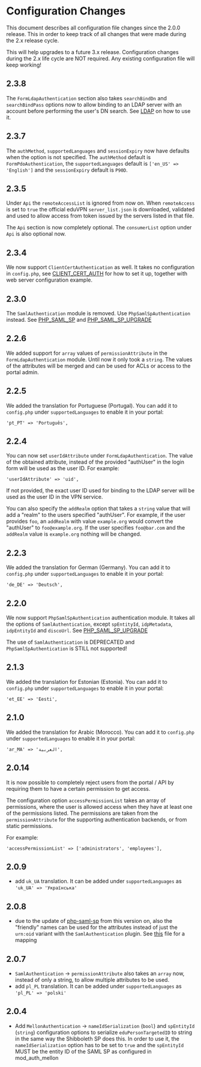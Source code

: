 # Configuration Changes

This document describes all configuration file changes since the 2.0.0 release.
This in order to keep track of all changes that were made during the 2.x 
release cycle. 

This will help upgrades to a future 3.x release. Configuration changes during
the 2.x life cycle are NOT required. Any existing configuration file will keep
working!

## 2.3.8

The `FormLdapAuthentication` section also takes `searchBindDn` and 
`searchBindPass` options now to allow binding to an LDAP server with an 
account before performing the user's DN search. See 
[LDAP](https://github.com/eduvpn/documentation/blob/v2/LDAP.md) on how to use
it.

## 2.3.7

The `authMethod`, `supportedLanguages` and `sessionExpiry` now have defaults 
when the option is not specified. The `authMethod` default is 
`FormPdoAuthentication`, the `supportedLanguages` default is 
`['en_US' => 'English']` and the `sessionExpiry` default is `P90D`.

## 2.3.5

Under `Api` the `remoteAccessList` is ignored from now on. When `remoteAccess` 
is set to `true` the official eduVPN `server_list.json` is downloaded, 
validated and used to allow access from token issued by the servers listed in 
that file.

The `Api` section is now completely optional. The `consumerList` option under
`Api` is also optional now.

## 2.3.4

We now support `ClientCertAuthentication` as well. It takes no configuration in
`config.php`, see 
[CLIENT_CERT_AUTH](https://github.com/eduvpn/documentation/blob/v2/CLIENT_CERT_AUTH.md) 
for how to set it up, together with web server configuration example.

## 2.3.0

The `SamlAuthentication` module is removed. Use `PhpSamlSpAuthentication` 
instead. See 
[PHP_SAML_SP](https://github.com/eduvpn/documentation/blob/v2/PHP_SAML_SP.md) 
and
[PHP_SAML_SP_UPGRADE](https://github.com/eduvpn/documentation/blob/v2/PHP_SAML_SP_UPGRADE.md)

## 2.2.6

We added support for `array` values of `permissionAttribute` in the 
`FormLdapAuthentication` module. Until now it only took a `string`. The values
of the attributes will be merged and can be used for ACLs or access to the 
portal admin.

## 2.2.5 

We added the translation for Portuguese (Portugal). You can add it to 
`config.php` under `supportedLanguages` to enable it in your portal:

    'pt_PT' => 'Português',

## 2.2.4

You can now set `userIdAttribute` under `FormLdapAuthentication`. The value of
the obtained attribute, instead of the provided "authUser" in the login form 
will be used as the user ID. For example:

    'userIdAttribute' => 'uid',

If not provided, the exact user ID used for binding to the LDAP server will be
used as the user ID in the VPN service.

You can also specify the `addRealm` option that takes a `string` value that 
will add a "realm" to the users specified "authUser". For example, if the user 
provides `foo`, an `addRealm` with value `example.org` would convert the 
"authUser" to `foo@example.org`. If the user specifies `foo@bar.com` and the
`addRealm` value is `example.org` nothing will be changed.

## 2.2.3

We added the translation for German (Germany). You can add it to 
`config.php` under `supportedLanguages` to enable it in your portal:

    'de_DE' => 'Deutsch',

## 2.2.0 

We now support `PhpSamlSpAuthentication` authentication module. It takes all 
the options of `SamlAuthentication`, except `spEntityId`, `idpMetadata`, 
`idpEntityId` and `discoUrl`. See 
[PHP_SAML_SP_UPGRADE](https://github.com/eduvpn/documentation/blob/v2/PHP_SAML_SP_UPGRADE.md)

The use of `SamlAuthentication` is DEPRECATED and `PhpSamlSpAuthentication` is 
STILL not supported!

## 2.1.3

We added the translation for Estonian (Estonia). You can add it to 
`config.php` under `supportedLanguages` to enable it in your portal:

    'et_EE' => 'Eesti',

## 2.1.0

We added the translation for Arabic (Morocco). You can add it to `config.php` 
under `supportedLanguages` to enable it in your portal:

    'ar_MA' => 'العربية',

## 2.0.14

It is now possible to completely reject users from the portal / API by 
requiring them to have a certain permission to get access.

The configuration option `accessPermissionList` takes an array of permissions, 
where the user is allowed access when they have at least one of the permissions
listed. The permissions are taken from the `permissionAttribute` for the 
supporting authentication backends, or from static permissions.

For example:

    'accessPermissionList' => ['administrators', 'employees'],

## 2.0.9

- add `uk_UA` translation. It can be added under `supportedLanguages` as 
  `'uk_UA' => 'Українська'`

## 2.0.8

- due to the update of [php-saml-sp](https://github.com/fkooman/php-saml-sp/) 
  from this version on, also the "friendly" names can be used for the 
  attributes instead of just the `urn:oid` variant with the 
  `SamlAuthentication` plugin. See 
  [this](https://github.com/fkooman/php-saml-sp/blob/7dfda19cfba2d5b84d3b2e99d6e77649cbc8bb7e/src/attribute_mapping.php#L32) 
  file for a mapping

## 2.0.7

- `SamlAuthentication` -> `permissionAttribute` also takes an `array` now, 
  instead of only a string, to allow multiple attributes to be used.
- add `pl_PL` translation. It can be added under `supportedLanguages` as
  `'pl_PL' => 'polski'`
    
## 2.0.4

- Add `MellonAuthentication` -> `nameIdSerialization` (`bool`) and 
  `spEntityId` (`string`) configuration options to serialize 
  `eduPersonTargetedID` to string in the same way the Shibboleth SP does this. 
  In order to use it, the `nameIdSerialization` option has to be set to `true` 
  and the `spEntityId` MUST be the entity ID of the SAML SP as configured in 
  mod_auth_mellon
